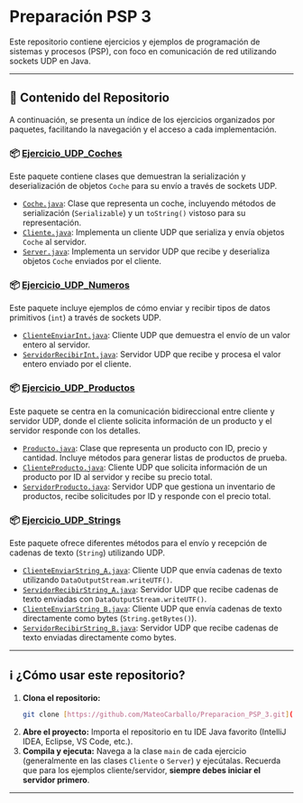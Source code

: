 # Preparación PSP 3

Este repositorio contiene ejercicios y ejemplos de programación de sistemas y procesos (PSP), con foco en comunicación de red utilizando sockets UDP en Java.

---

## 🚀 Contenido del Repositorio

A continuación, se presenta un índice de los ejercicios organizados por paquetes, facilitando la navegación y el acceso a cada implementación.

### 📦 [Ejercicio_UDP_Coches](https://github.com/MateoCarballo/Preparacion_PSP_3/tree/main/Ejercicio_UDP_Coches)

Este paquete contiene clases que demuestran la serialización y deserialización de objetos `Coche` para su envío a través de sockets UDP.

* [`Coche.java`](https://github.com/MateoCarballo/Preparacion_PSP_3/blob/main/Ejercicio_UDP_Coches/Coche.java): Clase que representa un coche, incluyendo métodos de serialización (`Serializable`) y un `toString()` vistoso para su representación.
* [`Cliente.java`](https://github.com/MateoCarballo/Preparacion_PSP_3/blob/main/Ejercicio_UDP_Coches/Cliente.java): Implementa un cliente UDP que serializa y envía objetos `Coche` al servidor.
* [`Server.java`](https://github.com/MateoCarballo/Preparacion_PSP_3/blob/main/Ejercicio_UDP_Coches/Server.java): Implementa un servidor UDP que recibe y deserializa objetos `Coche` enviados por el cliente.

### 📦 [Ejercicio_UDP_Numeros](https://github.com/MateoCarballo/Preparacion_PSP_3/tree/main/Ejercicio_UDP_Numeros)

Este paquete incluye ejemplos de cómo enviar y recibir tipos de datos primitivos (`int`) a través de sockets UDP.

* [`ClienteEnviarInt.java`](https://github.com/MateoCarballo/Preparacion_PSP_3/blob/main/Ejercicio_UDP_Numeros/ClienteEnviarInt.java): Cliente UDP que demuestra el envío de un valor entero al servidor.
* [`ServidorRecibirInt.java`](https://github.com/MateoCarballo/Preparacion_PSP_3/blob/main/Ejercicio_UDP_Numeros/ServidorRecibirInt.java): Servidor UDP que recibe y procesa el valor entero enviado por el cliente.

### 📦 [Ejercicio_UDP_Productos](https://github.com/MateoCarballo/Preparacion_PSP_3/tree/main/Ejercicio_UDP_Productos)

Este paquete se centra en la comunicación bidireccional entre cliente y servidor UDP, donde el cliente solicita información de un producto y el servidor responde con los detalles.

* [`Producto.java`](https://github.com/MateoCarballo/Preparacion_PSP_3/blob/main/Ejercicio_UDP_Productos/Producto.java): Clase que representa un producto con ID, precio y cantidad. Incluye métodos para generar listas de productos de prueba.
* [`ClienteProducto.java`](https://github.Bcom/MateoCarballo/Preparacion_PSP_3/blob/main/Ejercicio_UDP_Productos/ClienteProducto.java): Cliente UDP que solicita información de un producto por ID al servidor y recibe su precio total.
* [`ServidorProducto.java`](https://github.com/MateoCarballo/Preparacion_PSP_3/blob/main/Ejercicio_UDP_Productos/ServidorProducto.java): Servidor UDP que gestiona un inventario de productos, recibe solicitudes por ID y responde con el precio total.

### 📦 [Ejercicio_UDP_Strings](https://github.com/MateoCarballo/Preparacion_PSP_3/tree/main/Ejercicio_UDP_Strings)

Este paquete ofrece diferentes métodos para el envío y recepción de cadenas de texto (`String`) utilizando UDP.

* [`ClienteEnviarString_A.java`](https://github.com/MateoCarballo/Preparacion_PSP_3/blob/main/Ejercicio_UDP_Strings/ClienteEnviarString_A.java): Cliente UDP que envía cadenas de texto utilizando `DataOutputStream.writeUTF()`.
* [`ServidorRecibirString_A.java`](https://github.com/MateoCarballo/Preparacion_PSP_3/blob/main/Ejercicio_UDP_Strings/ServidorRecibirString_A.java): Servidor UDP que recibe cadenas de texto enviadas con `DataOutputStream.writeUTF()`.
* [`ClienteEnviarString_B.java`](https://github.com/MateoCarballo/Preparacion_PSP_3/blob/main/Ejercicio_UDP_Strings/ClienteEnviarString_B.java): Cliente UDP que envía cadenas de texto directamente como bytes (`String.getBytes()`).
* [`ServidorRecibirString_B.java`](https://github.com/MateoCarballo/Preparacion_PSP_3/blob/main/Ejercicio_UDP_Strings/ServidorRecibirString_B.java): Servidor UDP que recibe cadenas de texto enviadas directamente como bytes.

---

## ℹ️ ¿Cómo usar este repositorio?

1.  **Clona el repositorio:**
    ```bash
    git clone [https://github.com/MateoCarballo/Preparacion_PSP_3.git](https://github.com/MateoCarballo/Preparacion_PSP_3.git)
    ```
2.  **Abre el proyecto:** Importa el repositorio en tu IDE Java favorito (IntelliJ IDEA, Eclipse, VS Code, etc.).
3.  **Compila y ejecuta:** Navega a la clase `main` de cada ejercicio (generalmente en las clases `Cliente` o `Server`) y ejecútalas. Recuerda que para los ejemplos cliente/servidor, **siempre debes iniciar el servidor primero**.

---